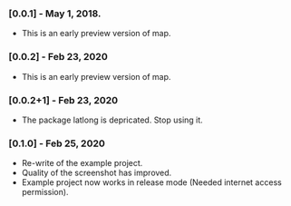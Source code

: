 ### [0.0.1] - May 1, 2018.

* This is an early preview version of map.

### [0.0.2] - Feb 23, 2020

* This is an early preview version of map.

### [0.0.2+1] - Feb 23, 2020

* The package latlong is depricated. Stop using it.

### [0.1.0] - Feb 25, 2020

* Re-write of the example project.
* Quality of the screenshot has improved.
* Example project now works in release mode (Needed internet access permission).

